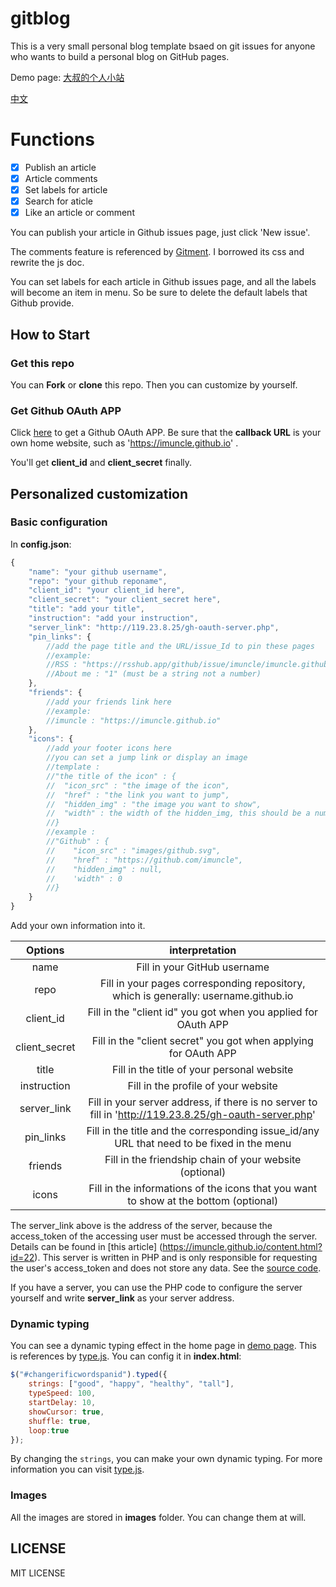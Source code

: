 ﻿# gitblog
This is a very small personal blog template bsaed on git issues for anyone who wants to build a personal blog on GitHub pages.

Demo page: [大叔的个人小站](https://imuncle.github.io)

[中文](README.md)

# Functions
- [x] Publish an article
- [x] Article comments
- [x] Set labels for article
- [x] Search for aticle
- [x] Like an article or comment

You can publish your article in Github issues page, just click 'New issue'.

The comments feature is referenced by [Gitment](https://github.com/imsun/gitment). I borrowed its css and rewrite the js doc.

You can set labels for each article in Github issues page, and all the labels will become an item in menu. So be sure to delete the default labels that Github provide.

## How to Start
### Get this repo
You can **Fork** or **clone** this repo. Then you can customize by yourself.

### Get Github OAuth APP
Click [here](https://github.com/settings/applications/new) to get a Github OAuth APP. Be sure that the **callback URL** is your own home website, such as 'https://imuncle.github.io' .

You'll get **client_id** and **client_secret** finally.

## Personalized customization
### Basic configuration
In **config.json**:
```js
{
    "name": "your github username",
    "repo": "your github reponame",
    "client_id": "your client_id here",
    "client_secret": "your client_secret here",
    "title": "add your title",
    "instruction": "add your instruction",
    "server_link": "http://119.23.8.25/gh-oauth-server.php",
    "pin_links": {
        //add the page title and the URL/issue_Id to pin these pages
        //example:
        //RSS : "https://rsshub.app/github/issue/imuncle/imuncle.github.io",
        //About me : "1" (must be a string not a number)
    },
    "friends": {
        //add your friends link here
        //example:
        //imuncle : "https://imuncle.github.io"
    },
    "icons": {
        //add your footer icons here
        //you can set a jump link or display an image
        //template :
        //"the title of the icon" : {
        //  "icon_src" : "the image of the icon",
        //  "href" : "the link you want to jump",
        //  "hidden_img" : "the image you want to show",
        //  "width" : the width of the hidden_img, this should be a number.(unit : px)
        //}
        //example :
        //"Github" : {
        //    "icon_src" : "images/github.svg",
        //    "href" : "https://github.com/imuncle",
        //    "hidden_img" : null,
        //    'width" : 0
        //}
    }
}
```
Add your own information into it.

Options|interpretation
:--:|:--:
name|Fill in your GitHub username
repo|Fill in your pages corresponding repository, which is generally: username.github.io
client_id|Fill in the "client id" you got when you applied for OAuth APP
client_secret|Fill in the "client secret" you got when applying for OAuth APP
title|Fill in the title of your personal website
instruction|Fill in the profile of your website
server_link|Fill in your server address, if there is no server to fill in 'http://119.23.8.25/gh-oauth-server.php'
pin_links|Fill in the title and the corresponding issue_id/any URL that need to be fixed in the menu
friends|Fill in the friendship chain of your website (optional)
icons|Fill in the informations of the icons that you want to show at the bottom (optional)

The server_link above is the address of the server, because the access_token of the accessing user must be accessed through the server. Details can be found in [this article] (https://imuncle.github.io/content.html?id=22). This server is written in PHP and is only responsible for requesting the user's access_token and does not store any data. See the [source code](https://github.com/imuncle/gitblog/blob/master/server/gh-oauth-server.php).

If you have a server, you can use the PHP code to configure the server yourself and write **server_link** as your server address.

### Dynamic typing
You can see a dynamic typing effect in the home page in [demo page](https://imuncle.github.io). This is references by [type.js](https://github.com/mattboldt/typed.js). You can config it in **index.html**:

```javascript
$("#changerificwordspanid").typed({
    strings: ["good", "happy", "healthy", "tall"],
    typeSpeed: 100,
    startDelay: 10,
    showCursor: true,
    shuffle: true,
    loop:true
});
```
By changing the `strings`, you can make your own dynamic typing. For more information you can visit [type.js](https://github.com/mattboldt/typed.js).

### Images
All the images are stored in **images** folder. You can change them at will.

## LICENSE
MIT LICENSE
